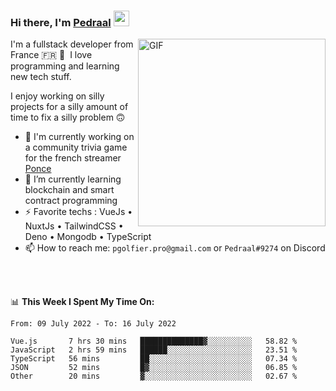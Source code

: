 ### Hi there, I'm <a href="https://pedraal.dev" target="_blank">Pedraal</a> <img src="https://media.giphy.com/media/hvRJCLFzcasrR4ia7z/giphy.gif" width="25px">
<img align="right" alt="GIF" src="https://pedraal.dev/avatar.png" width="300" height="300" />

I'm a fullstack developer from France 🇫🇷 🥖 &nbsp;I love programming and learning new
tech stuff.

I enjoy working on silly projects for a silly amount of time to fix a silly problem 🙃

- 🔭  I'm currently working on a community trivia game for the french streamer <a href="https://twitch.tv/ponce" target="_blank">Ponce</a>
- 🌱 I’m currently learning blockchain and smart contract programming
- ⚡ Favorite techs : VueJs &bull; NuxtJs &bull; TailwindCSS &bull; Deno &bull; Mongodb &bull; TypeScript
- 📫 How to reach me: `pgolfier.pro@gmail.com` or `Pedraal#9274` on Discord

<br>
<br>

📊 **This Week I Spent My Time On:**
<!--START_SECTION:waka-->

```text
From: 09 July 2022 - To: 16 July 2022

Vue.js       7 hrs 30 mins   ██████████████▓░░░░░░░░░░   58.82 %
JavaScript   2 hrs 59 mins   ██████░░░░░░░░░░░░░░░░░░░   23.51 %
TypeScript   56 mins         ██░░░░░░░░░░░░░░░░░░░░░░░   07.34 %
JSON         52 mins         █▓░░░░░░░░░░░░░░░░░░░░░░░   06.85 %
Other        20 mins         ▓░░░░░░░░░░░░░░░░░░░░░░░░   02.67 %
```

<!--END_SECTION:waka-->
